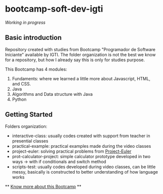 # bootcamp-soft-dev-igti

*Working in progress*

## Basic introduction

Repository created with studies from Bootcamp "Programador de Software Iniciante" available by IGTI.
The folder organization is not the best we know for a repository, but how I already say this is only for studies purpose.

This Bootcamp has 4 modules:
1. Fundaments: where we learned a little more about Javascript, HTML, and CSS.
2. Java
3. Algorithms and Data structure with Java
4. Python

## Getting Started

Folders organization:
* interactive-class: usually codes created with support from teacher in presential classes
* practical-example: practical examples made during the video classes
* project-euler: solving practical problems from [Project-Euler](https://projecteuler.net/)
* prot-calculator-project: simple calculator prototype developed in two ways -> with if conditionals and switch method
* scripts-test: usually codes developed during video classes, can be little messy, basically is constructed to better understanding of how language works


** [Know more about this Bootcamp](https://www.igti.com.br/custom/programador-de-software-iniciante/) ** 
